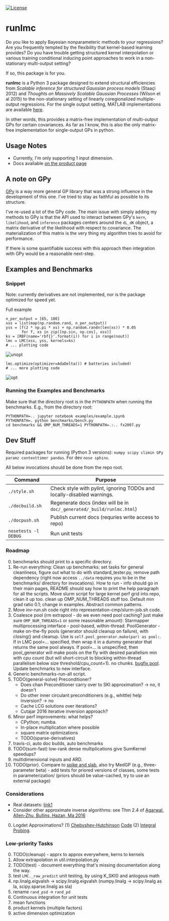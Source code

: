 [![License](https://img.shields.io/badge/License-BSD%203--Clause-blue.svg)](https://opensource.org/licenses/BSD-3-Clause)

# runlmc

Do you like to apply Bayesian nonparameteric methods to your regressions? Are you frequently tempted by the flexibility that kernel-based learning provides? Do you have trouble getting structured kernel interpolation or various training conditional inducing point approaches to work in a non-stationary multi-output setting?

If so, this package is for you.

**runlmc** is a Python 3 package designed to extend structural efficiencies from _Scalable inference for structured Gaussian process models_ (Staaçi 2012) and _Thoughts on Massively Scalable Gaussian Processes_ (Wilson et al 2015) to the non-stationary setting of linearly coregionalized multiple-output regressions. For the single output setting, MATLAB implementations are available [here](http://www.gaussianprocess.org/gpml/code/matlab/doc/).

In other words, this provides a matrix-free implementation of multi-output GPs for certain covariances. As far as I know, this is also the only matrix-free implementation for single-output GPs in python.

## Usage Notes

* Currently, I'm only supporting 1 input dimension.
* Docs avaliable [on the product page](https://vlad17.github.io/runlmc)

## A note on GPy

[GPy](https://github.com/SheffieldML/GPy) is a way more general GP library that was a strong influence in the development of this one. I've tried to stay as faithful as possible to its structure.

I've re-used a lot of the GPy code. The main issue with simply adding my methods to GPy is that the API used to interact between GPy's `kern`, `likelihood`, and `inference` packages centers around the `dL_dK` object, a matrix derivative of the likelihood with respect to covariance. The materialization of this matrix is the very thing my algorithm tries to avoid for performance.

If there is some quantifiable success with this approach then integration with GPy would be a reasonable next-step.

## Examples and Benchmarks

### Snippet

Note: currently derivatives are not implemented, nor is the package optimized for speed yet.

Full example 

    n_per_output = [65, 100]
    xss = list(map(np.random.rand, n_per_output))
    yss = [f(2 * np.pi * xs) + np.random.randn(len(xs)) * 0.05
           for f, xs in zip([np.sin, np.cos], xss)]
    ks = [RBF(name='rbf{}'.format(i)) for i in range(nout)]
    lmc = LMC(xss, yss, kernels=ks)
    # ... plotting code
        
![unopt](https://raw.githubusercontent.com/vlad17/runlmc/master/examples/unopt.png)

    lmc.optimize(optimizer=AdaDelta()) # batteries included!
    # ... more plotting code
    
![opt](https://raw.githubusercontent.com/vlad17/runlmc/master/examples/opt.png)
        
### Running the Examples and Benchmarks

Make sure that the directory root is in the `PYTHONPATH` when running the benchmarks. E.g., from the directory root:

    PYTHONPATH=.. jupyter notebook examples/example.ipynb
    PYTHONPATH=. python benchmarks/bench.py
    cd benchmarks && OMP_NUM_THREADS=1 PYTHONPATH=.:.. fx2007.py
    
## Dev Stuff

Required packages for running (Python 3 versions): `numpy scipy climin GPy paramz contexttimer pandas`. For dev `nose sphinx`.

All below invocations should be done from the repo root.
 
| Command           | Purpose  |
| ----------------- | -------- |
| `./style.sh`      | Check style with pylint, ignoring TODOs and locally-disabled warnings. |
| `./docbuild.sh`   | Regenerate docs (index will be in `doc/_generated/_build/runlmc.html`) |
| `./docpush.sh`   | Publish current docs (requries write access to repo) |
| `nosetests -l DEBUG`       | Run unit tests |

### Roadmap

0. benchmarks should print to a specific directory.
0. Re-run everything: Clean up benchmarks: set tasks for general cleanliness, figure out what to do with standard_tester.py, remove path dependency (right now access `../data` requires you to be in the benchmarks/ directory for invocations). How to run - info should go in their main pages, README should say how to print the help paragraph for all the scripts. Move slurm script for large kernel perf grid into repo, clean it up too. clean up OMP_NUM_THREADS stuff too. Default min grad ratio 0.1; change in examples. Abstract common patterns.
0. Move inv-run.sh code right into representation-cmp/slurm-job.sh code.
0. Coalesce pool (rm extrapool - do we even need pool caching? just make sure `OMP_NUM_THREADS=1` or some reasonable amount): Starmapper multiprocessing interface - pool-based, within-thread. PoolGenerator - make on-the-fly pools (generator should cleanup on failure), with closing() and cleanup. Use is `self.pool_generator.make(par) as pool:`. If in LMC pool=... specified, then wrap it in a dummy generator that returns the same pool always. If pool=... is unspecified, then pool_generator will make pools on the fly with desired parallelism min with cpu count (but will short-circuit to blocking within-thread parallelism below size threshold/cpu_count=1). no chunks. [bugfix pool](https://github.com/python/cpython/pull/57/files). Update benchmarks to new interface.
0. Generic benchmarks-run-all script.
0. TODO(general-solve) Preconditioner?
    * Does chan Preconditioner carry over to SKI approximation? -> no, it doesn't
    * Do other inner circulant preconditioners (e.g., whittle) help inversion? -> no
    * Cache LCG solutions over iterations?
    * Cutajar 2016 iterative inversion approach?
0. Minor perf improvements: what helps?
    * CPython; numba.
    * In-place multiplication where possible
    * square matrix optimizations
    * TODO(sparse-derivatives)
0. travis-ci, auto doc builds, auto benchmarks
0. TODO(sum-fast) low-rank dense multiplications give SumKernel speedups?
0. multidimensional inputs and ARD.
0. TODO(prior). Compare to [spike and slab](http://www.aueb.gr/users/mtitsias/publications.html), also try MedGP (e.g., three-parameter beta) - add tests for priored versions of classes, some tests in parameterization/ (priors should be value-cached, try to use an external package)

### Considerations 

* Real datasets: [link1](http://www.robots.ox.ac.uk/~davidc/publications_MTGP.php) 
* Consider other approximate inverse algorithms: see Thm 2.4 of [Agarwal, Allen-Zhu, Bullins, Hazan, Ma 2016](https://arxiv.org/abs/1611.01146)
0. Logdet Approximations? (1) [Chebyshev-Hutchinson](https://arxiv.org/abs/1503.06394) [Code](https://sites.google.com/site/mijirim/logdet) (2) [Integral Probing](https://arxiv.org/abs/1504.02661).

### Low-priority Tasks

0. TODO(cleanup) - apprx to approx everywhere, kerns to kernels
0. Allow extrapolation in util.interpolation.py
0. TODO(test) - document everything that's missing documentation along the way.
0. test `LMC._raw_predict` unit testing, by using K_SKI() and anlogous math
0. np.linalg.eigvalsh -> scipy.linalg.eigvalsh (numpy.linalg -> scipy.linalg as la, scipy.sparse.linalg as sla)
0. rename `rand_psd` -> `rand_pd`
0. Continuous integration for unit tests
0. mean functions
0. product kernels (multiple factors) 
0. active dimension optimization
